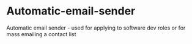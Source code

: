 # Automatic-email-sender
Automatic email sender - used for applying to software dev roles or for mass emailing a contact list
